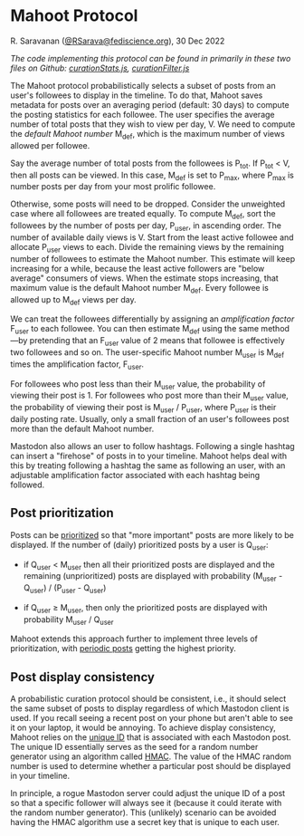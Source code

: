 # Mahoot Protocol

R. Saravanan ([@RSarava@fediscience.org](https://fediscience.org/@RSarava)), 30 Dec 2022

*The code implementing this protocol can be found in primarily in these two files on Github: [curationStats.js](https://github.com/mitotic/pinafore-mahoot/blob/master/src/routes/_curation/curationStats.js), [curationFilter.js](https://github.com/mitotic/pinafore-mahoot/blob/master/src/routes/_curation/curationFilter.js)*

The Mahoot protocol probabilistically selects a subset of posts from an user's followees to display in the timeline. To do that, Mahoot saves metadata for posts over an averaging period (default: 30 days) to compute the posting statistics for each followee. The user specifies the average number of total posts that they wish to view per day, V. We need to compute the *default Mahoot number* M<sub>def</sub>, which is the maximum number of views allowed per followee.

Say the average number of total posts from the followees is P<sub>tot</sub>. If P<sub>tot</sub> &lt; V, then all posts can be viewed. In this case, M<sub>def</sub> is set to P<sub>max</sub>, where P<sub>max</sub> is number posts per day from your most prolific followee.

Otherwise, some posts will need to be dropped. Consider the unweighted case where all followees are treated equally. To compute M<sub>def</sub>, sort the followees by the number of posts per day, P<sub>user</sub>, in ascending order. The number of available daily views is V. Start from the least active followee and allocate P<sub>user</sub> views to each. Divide the remaining views by the remaining number of followees to estimate the Mahoot number. This estimate will keep increasing for a while, because the least active followers are "below average" consumers of views. When the estimate stops increasing, that maximum value is the default Mahoot number M<sub>def</sub>. Every followee is allowed up to M<sub>def</sub> views per day.

We can treat the followees differentially by assigning an *amplification factor* F<sub>user</sub> to each followee. You can then estimate M<sub>def</sub> using the same method&mdash;by pretending that an F<sub>user</sub> value of 2 means that followee is effectively two followees and so on. The user-specific Mahoot number M<sub>user</sub> is M<sub>def</sub> times the amplification factor, F<sub>user</sub>. 

For followees who post less than their M<sub>user</sub> value, the probability of viewing their post is 1. For followees who post more than their M<sub>user</sub> value, the probability of viewing their post is M<sub>user</sub> / P<sub>user</sub>, where P<sub>user</sub> is their daily posting rate. Usually, only a small fraction of an user's followees post more than the default Mahoot number.

Mastodon also allows an user to follow hashtags. Following a single hashtag can insert a "firehose" of posts in to your timeline. Mahoot helps deal with this by treating following a hashtag the same as following an user, with an adjustable amplification factor associated with each hashtag being followed. 

## Post prioritization

Posts can be [prioritized](https://github.com/mitotic/pinafore-mahoot/blob/master/docs/MahootUserGuide.md#prioritized-posts) so that "more important" posts are more likely to be displayed. If the number of (daily) prioritized posts by a user is Q<sub>user</sub>:

- if Q<sub>user</sub> &lt; M<sub>user</sub> then all their prioritized posts are displayed and the remaining (unprioritized) posts are displayed with probability (M<sub>user</sub> - Q<sub>user</sub>) / (P<sub>user</sub> - Q<sub>user</sub>)

- if Q<sub>user</sub> &ge; M<sub>user</sub>, then only the prioritized posts are displayed with probability M<sub>user</sub> / Q<sub>user</sub>

Mahoot extends this approach further to implement three levels of prioritization, with [periodic posts](https://github.com/mitotic/pinafore-mahoot/blob/master/docs/MahootUserGuide.md#periodic-posts-message-of-the-dayweekmonth) getting the highest priority.

## Post display consistency

A probabilistic curation protocol should be consistent, i.e., it should select the same subset of posts to display regardless of which Mastodon client is used. If you recall seeing a recent post on your phone but aren't able to see it on your laptop, it would be annoying. To achieve display consistency, Mahoot relies on the [unique ID](https://shkspr.mobi/blog/2022/12/snowflake-ids-in-mastodon-and-unique-ids-in-the-fediverse-more-generally/) that is associated with each Mastodon post. The unique ID essentially serves as the seed for a random number generator using an algorithm called [HMAC](https://www.stat.berkeley.edu/~stark/Java/Html/sha256Rand.htm). The value of the HMAC random number is used to determine whether a particular post should be displayed in your timeline.

In principle, a rogue Mastodon server could adjust the unique ID of a post so that a specific follower will always see it (because it could iterate with the random number generator). This (unlikely) scenario can be avoided having the HMAC algorithm use a secret key that is unique to each user.